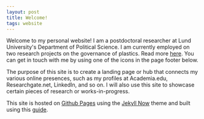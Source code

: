```yaml
---
layout: post
title: Welcome!
tags: website
---
```


Welcome to my personal website! I am a postdoctoral researcher at Lund University's Department of Political Science. I am currently employed on two research projects on the governance of plastics. Read more [here](/about). You can get in touch with me by using one of the icons in the page footer below.

The purpose of this site is to create a landing page or hub that connects my various online presences, such as my profiles at Academia.edu, Researchgate.net, LinkedIn, and so on. I will also use this site to showcase certain pieces of research or works-in-progress.

This site is hosted on [Github Pages](https://pages.github.com/) using the [Jekyll Now](http://www.jekyllnow.com/) theme and built using this [guide](https://www.smashingmagazine.com/2014/08/build-blog-jekyll-github-pages/).
